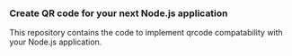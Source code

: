 ### Create QR code for your next Node.js application

This repository contains the code to implement qrcode compatability with your Node.js application.
